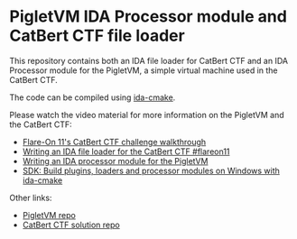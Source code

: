 # PigletVM IDA Processor module and CatBert CTF file loader

This repository contains both an IDA file loader for CatBert CTF and an IDA Processor module for the PigletVM, a simple virtual machine used in the CatBert CTF.

The code can be compiled using [ida-cmake](https://github.com/allthingsida/ida-cmake).

Please watch the video material for more information on the PigletVM and the CatBert CTF:

- [Flare-On 11's CatBert CTF challenge walkthrough](https://www.youtube.com/watch?v=B1hE2z5JmLo)
- [Writing an IDA file loader for the CatBert CTF #flareon11](https://youtu.be/zMe0kpUoeS4)
- [Writing an IDA processor module for the PigletVM](https://youtu.be/JfPU31HLHrc)
- [SDK: Build plugins, loaders and processor modules on Windows with ida-cmake](https://www.youtube.com/watch?v=P9nrKSPYaIM)

Other links:

- [PigletVM repo](https://github.com/vkazanov/bytecode-interpreters-post)
- [CatBert CTF solution repo](https://github.com/allthingsida/allthingsida/tree/main/ctfs/catbert_flareon11)

